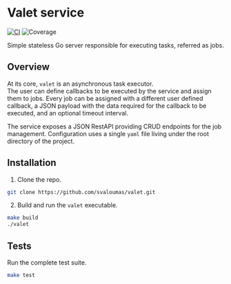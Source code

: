# Valet service
[![CI](https://github.com/svaloumas/valet/actions/workflows/ci.yml/badge.svg)](https://github.com/svaloumas/valet/actions/workflows/ci.yml)
![Coverage](https://img.shields.io/badge/Coverage-79.0%25-brightgreen)

Simple stateless Go server responsible for executing tasks, referred as jobs.

## Overview

At its core, `valet` is an asynchronous task executor.<br>
The user can define callbacks to be executed by the service and assign them to jobs. Every job can be assigned with a different user defined
callback, a JSON payload with the data required for the callback to be executed, and an optional timeout interval.

The service exposes a JSON RestAPI providing CRUD endpoints for the job management. Configuration uses a single `yaml` file living under the root
directory of the project.

## Installation

1. Clone the repo.

```bash
git clone https://github.com/svaloumas/valet.git
```

2. Build and run the `valet` executable.

```bash
make build
./valet
```

## Tests

Run the complete test suite.

```bash
make test
```